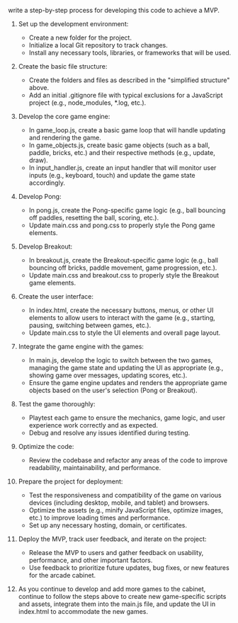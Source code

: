write a step-by-step process for developing this code to achieve a MVP.

1. Set up the development environment:
   - Create a new folder for the project.
   - Initialize a local Git repository to track changes.
   - Install any necessary tools, libraries, or frameworks that will be used.

2. Create the basic file structure:
   - Create the folders and files as described in the "simplified structure" above.
   - Add an initial .gitignore file with typical exclusions for a JavaScript project (e.g., node_modules, *.log, etc.).

3. Develop the core game engine:
   - In game_loop.js, create a basic game loop that will handle updating and rendering the game.
   - In game_objects.js, create basic game objects (such as a ball, paddle, bricks, etc.) and their respective methods (e.g., update, draw).
   - In input_handler.js, create an input handler that will monitor user inputs (e.g., keyboard, touch) and update the game state accordingly.

4. Develop Pong:
   - In pong.js, create the Pong-specific game logic (e.g., ball bouncing off paddles, resetting the ball, scoring, etc.).
   - Update main.css and pong.css to properly style the Pong game elements.

5. Develop Breakout:
   - In breakout.js, create the Breakout-specific game logic (e.g., ball bouncing off bricks, paddle movement, game progression, etc.).
   - Update main.css and breakout.css to properly style the Breakout game elements.

6. Create the user interface:
   - In index.html, create the necessary buttons, menus, or other UI elements to allow users to interact with the game (e.g., starting, pausing, switching between games, etc.).
   - Update main.css to style the UI elements and overall page layout.

7. Integrate the game engine with the games:
   - In main.js, develop the logic to switch between the two games, managing the game state and updating the UI as appropriate (e.g., showing game over messages, updating scores, etc.).
   - Ensure the game engine updates and renders the appropriate game objects based on the user's selection (Pong or Breakout).

8. Test the game thoroughly:
   - Playtest each game to ensure the mechanics, game logic, and user experience work correctly and as expected.
   - Debug and resolve any issues identified during testing.

9. Optimize the code:
   - Review the codebase and refactor any areas of the code to improve readability, maintainability, and performance.

10. Prepare the project for deployment:
    - Test the responsiveness and compatibility of the game on various devices (including desktop, mobile, and tablet) and browsers.
    - Optimize the assets (e.g., minify JavaScript files, optimize images, etc.) to improve loading times and performance.
    - Set up any necessary hosting, domain, or certificates.

11. Deploy the MVP, track user feedback, and iterate on the project:
    - Release the MVP to users and gather feedback on usability, performance, and other important factors.
    - Use feedback to prioritize future updates, bug fixes, or new features for the arcade cabinet.

12. As you continue to develop and add more games to the cabinet, continue to follow the steps above to create new game-specific scripts and assets, integrate them into the main.js file, and update the UI in index.html to accommodate the new games.